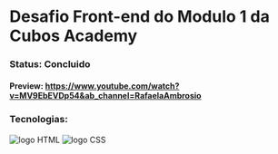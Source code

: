# Desafio Front-end do Modulo 1 da Cubos Academy

### Status: Concluido
#### Preview: https://www.youtube.com/watch?v=MV9EbEVDp54&ab_channel=RafaelaAmbrosio


### Tecnologias:
<div style="display: inline_block">
   <img align="center" alt="logo HTML" src="https://img.shields.io/badge/HTML5-E34F26?style=for-the-badge&logo=html5&logoColor=white" />
   <img align="center" alt="logo CSS" src="https://img.shields.io/badge/CSS3-1572B6?style=for-the-badge&logo=css3&logoColor=white" />
</div>
